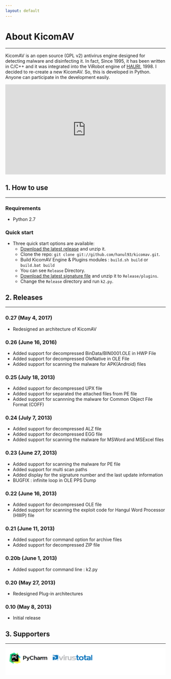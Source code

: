 ```yaml
---
layout: default
---
```


# About KicomAV

***


KicomAV is an open source (GPL v2) antivirus engine designed for detecting malware and disinfecting it. In fact, Since 1995, it has been written in C/C++ and it was integrated into the ViRobot engine of [HAURI](http://www.hauri.co.kr), 1998. I decided to re-create a new KicomAV. So, this is developed in Python. Anyone can participate in the development easily.

<style>.embed-container { position: relative; padding-bottom: 56.25%; height: 0; overflow: hidden; max-width: 100%; } .embed-container iframe, .embed-container object, .embed-container embed { position: absolute; top: 0; left: 0; width: 100%; height: 100%; }</style><div class='embed-container'><iframe src='https://www.youtube.com/embed/In-YnHDyDbk' frameborder='0' allowfullscreen></iframe></div>

## 1. How to use

***

### Requirements

* Python 2.7


### Quick start

* Three quick start options are available:
    * [Download the latest release](https://github.com/hanul93/kicomav/archive/master.zip) and unzip it.
    * Clone the repo: ```git clone git://github.com/hanul93/kicomav.git```.
    * Build KicomAV Engine & Plugins modules : ```build.sh build``` or ```build.bat build```
    * You can see ```Release``` Directory. 
    * [Download the latest signature file](https://github.com/hanul93/kicomav-db/raw/master/update/main.zip) and unzip it to ```Release/plugins```.
    * Change the ```Release``` directory and run ```k2.py```.

## 2. Releases

***

### 0.27 (May 4, 2017)

* Redesigned an architecture of KicomAV

### 0.26 (June 16, 2016)

* Added support for decompressed BinData/BIN0001.OLE in HWP File
* Added support for decompressed OleNative in OLE File
* Added support for scanning the malware for APK(Android) files

### 0.25 (July 18, 2013)

* Added support for decompressed UPX file
* Added support for separated the attached files from PE file
* Added support for scannning the malware for Common Object File Format (COFF)

### 0.24 (July 7, 2013)

* Added support for decompressed ALZ file
* Added support for decompressed EGG file
* Added support for scanning the malware for MSWord and MSExcel files

### 0.23 (June 27, 2013)

* Added support for scanning the malware for PE file
* Added support for multi scan paths
* Added display for the signature number and the last update information
* BUGFIX : infinite loop in OLE PPS Dump

### 0.22 (June 16, 2013)

* Added support for decompressed OLE file
* Added support for scanning the exploit code for Hangul Word Processor (HWP) file

### 0.21 (June 11, 2013)

* Added support for command option for archive files
* Added support for decompressed ZIP file

### 0.20b (June 1, 2013)

* Added support for command line : k2.py

### 0.20 (May 27, 2013)

* Redesigned Plug-in architectures

### 0.10 (May 8, 2013)

* Initial release


## 3. Supporters

***

![](/images/support.png)